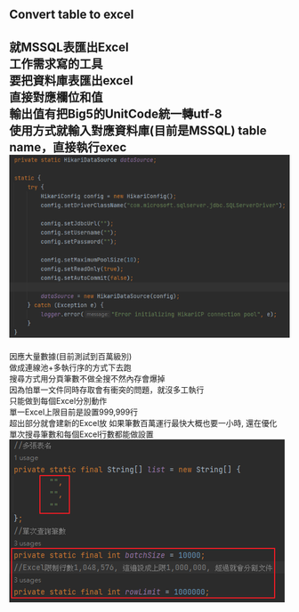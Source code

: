## Convert table to excel
就MSSQL表匯出Excel  
工作需求寫的工具  
要把資料庫表匯出excel  
直接對應欄位和值  
輸出值有把Big5的UnitCode統一轉utf-8  
使用方式就輸入對應資料庫(目前是MSSQL) table name，直接執行exec  
![img_2.png](img_2.png) 
---
因應大量數據(目前測試到百萬級別)  
做成連線池+多執行序的方式下去跑  
搜尋方式用分頁筆數不做全搜不然內存會爆掉  
因為怕單一文件同時存取會有衝突的問題，就沒多工執行  
只能做到每個Excel分別動作  
單一Excel上限目前是設置999,999行  
超出部分就會建新的Excel放
如果筆數百萬運行最快大概也要一小時, 還在優化    
單次搜尋筆數和每個Excel行數都能做設置  
![img.png](img.png)
